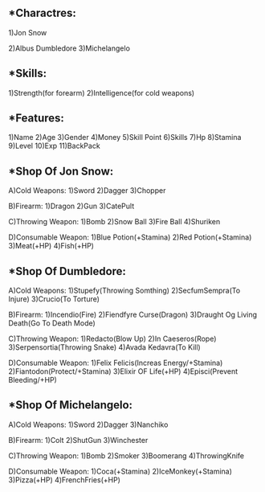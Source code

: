 *Charactres:
----------------------------
1)Jon Snow

2)Albus Dumbledore
3)Michelangelo

*Skills:
----------------------------
1)Strength(for forearm)
2)Intelligence(for cold weapons)

*Features:
----------------------------
1)Name
2)Age
3)Gender
4)Money
5)Skill Point
6)Skills
7)Hp
8)Stamina
9)Level
10)Exp
11)BackPack

*Shop Of Jon Snow:
----------------------------
A)Cold Weapons:
1)Sword
2)Dagger 
3)Chopper

B)Firearm:
1)Dragon 
2)Gun 
3)CatePult

C)Throwing Weapon:
1)Bomb 
2)Snow Ball 
3)Fire Ball
4)Shuriken
 
D)Consumable Weapon:
1)Blue Potion(+Stamina)
2)Red Potion(+Stamina) 
3)Meat(+HP) 
4)Fish(+HP)

*Shop Of Dumbledore:
----------------------------
A)Cold Weapons:
1)Stupefy(Throwing Somthing) 
2)SecfumSempra(To Injure)
3)Crucio(To Torture)

B)Firearm:
1)Incendio(Fire) 
2)Fiendfyre Curse(Dragon) 
3)Draught Og Living Death(Go To Death Mode)

C)Throwing Weapon:
1)Redacto(Blow Up)
2)In Caeseros(Rope) 
3)Serpensortia(Throwing Snake) 
4)Avada Kedavra(To Kill)
 
D)Consumable Weapon:
1)Felix Felicis(Increas Energy/+Stamina) 
2)Fiantodon(Protect/+Stamina) 
3)Elixir OF Life(+HP) 
4)Episci(Prevent Bleeding/+HP)

*Shop Of Michelangelo:
----------------------------
A)Cold Weapons:
1)Sword 
2)Dagger
3)Nanchiko

B)Firearm:
1)Colt
2)ShutGun
3)Winchester

C)Throwing Weapon:
1)Bomb 
2)Smoker
3)Boomerang 
4)ThrowingKnife
 
D)Consumable Weapon:
1)Coca(+Stamina) 
2)IceMonkey(+Stamina)
3)Pizza(+HP) 
4)FrenchFries(+HP)
 

